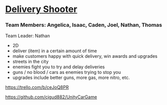# [Delivery Shooter](https://github.com/MrClarkeIsCool/Delivery_Shooter_Game_Project)

### Team Members: Angelica, Isaac, Caden, Joel, Nathan, Thomas

Team Leader: Nathan
- 2D
- deliver (item) in a certain amount of time
- make customers happy with quick delivery, win awards and upgrades
- streets in the city
- enemies fight you to try and delay deliveries
- guns / no blood / cars as enemies trying to stop you
- upgrades include better guns, more gas, more nitro, etc.


https://trello.com/b/ceJoQ8PR

https://github.com/cjgud882/UnityCarGame
